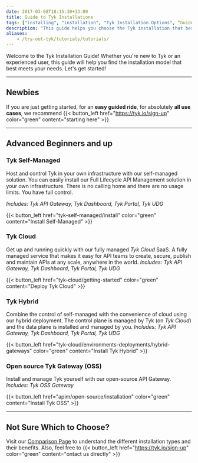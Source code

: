 ```yaml
--- 
date: 2017-03-08T18:15:30+13:00
title: Guide to Tyk Installations
tags: ["installing", "installation", "Tyk Installation Options", “Guide to Tyk installations”, "Tyk Open Source API Gateway", "Tyk Self-Managed Installation", "Tyk Cloud Installation"]
description: "This guide helps you choose the Tyk installation that best suits your needs."
aliases:
    - /try-out-tyk/tutorials/tutorials/
---
```


Welcome to the Tyk Installation Guide! Whether you're new to Tyk or an experienced user, this guide will help you find the installation model that best meets your needs. Let's get started!

---

## Newbies
If you are just getting started, for an **easy guided ride**, for absolutely **all use cases**, we recommend
{{< button_left href="https://tyk.io/sign-up" color="green" content="starting here" >}}

---

## Advanced Beginners and up

### Tyk Self-Managed
Host and control Tyk in your own infrastructure with our
self-managed solution. You can easily install our Full Lifecycle API Management solution in your own infrastructure.
There is no calling home and there are no usage limits. You have full control.

*Includes: Tyk API Gateway, Tyk Dashboard, Tyk Portal, Tyk UDG*

{{< button_left href="tyk-self-managed/install" color="green" content="Install Self-Managed" >}}

### Tyk Cloud
Get up and running quickly with our fully managed *Tyk Cloud* SaaS.
A fully managed service that makes it easy for API teams to create, secure, publish and maintain APIs at any scale,
anywhere in the world.
*Includes: Tyk API Gateway, Tyk Dashboard, Tyk Portal, Tyk UDG*

{{< button_left href="tyk-cloud/getting-started" color="green" content="Deploy Tyk Cloud" >}}

### Tyk Hybrid
Combine the control of self-managed with the convenience of cloud using our hybrid deployment. The control plane is managed by Tyk (on *Tyk Cloud*) and the data plane is installed and managed by you.
*Includes: Tyk API Gateway, Tyk Dashboard, Tyk Portal, Tyk UDG*

{{< button_left href="tyk-cloud/environments-deployments/hybrid-gateways" color="green" content="Install Tyk Hybrid" >}}

 
### Open source Tyk Gateway (OSS)
Install and manage Tyk yourself with our open-source API Gateway.
*Includes: Tyk OSS Gateway*

{{< button_left href="apim/open-source/installation" color="green" content="Install Tyk OSS" >}}

---

## Not Sure Which to Choose?
Visit our [Comparison Page](ref "https://tyk.io/about/contact") to understand the different installation types and their benefits.
Also, feel free to {{< button_left href="https://tyk.io/sign-up" color="green" content="ontact us directly" >}}
